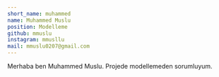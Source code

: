 ```yaml
---
short_name: muhammed
name: Muhammed Muslu
position: Modelleme
github: mmuslu
instagram: mmusllu
mail: mmuslu0207@gmail.com
---
```


Merhaba ben Muhammed Muslu. Projede modellemeden sorumluyum.